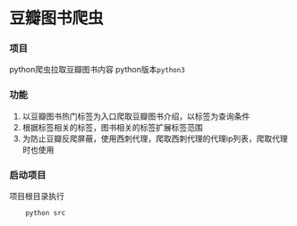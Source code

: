 # 豆瓣图书爬虫

### 项目
python爬虫拉取豆瓣图书内容
python版本`python3`

### 功能
1. 以豆瓣图书热门标签为入口爬取豆瓣图书介绍，以标签为查询条件
2. 根据标签相关的标签，图书相关的标签扩展标签范围
3. 为防止豆瓣反爬屏蔽，使用西刺代理，爬取西刺代理的代理ip列表，爬取代理时也使用

### 启动项目
项目根目录执行
```
    python src
```
